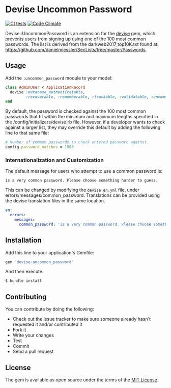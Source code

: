 # Devise Uncommon Password

[![CI tests](https://github.com/HCLarsen/devise-uncommon_password/actions/workflows/ruby.yml/badge.svg)](https://github.com/HCLarsen/devise-uncommon_password/actions/workflows/ruby.yml)
[![Code Climate](https://codeclimate.com/github/HCLarsen/devise-uncommon_password.svg)](https://codeclimate.com/github/HCLarsen/devise-uncommon_password)

Devise::UncommonPassword is an extension for the [devise](https://github.com/heartcombo/devise) gem, which prevents users from signing up using one of the 100 most common passwords. The list is derived from the darkweb2017_top10K.txt found at: https://github.com/danielmiessler/SecLists/tree/master/Passwords.

## Usage

Add the `:uncommon_password` module to your model:

```ruby
class AdminUser < ApplicationRecord
  devise :database_authenticatable,
         :recoverable, :rememberable, :trackable, :validatable, :uncommon_password
end
```

By default, the password is checked against the 100 most common passwords that fit within the minimum and maximum lengths specified in the /config/initializers/devise.rb file. However, if a developer wants to check against a larger list, they may override this default by adding the following line to that same file:

```ruby
# Number of common passwords to check entered password against.
config.password_matches = 1000
```

### Internationalization and Customization

The default message for users who attempt to use a common password is:

```
is a very common password. Please choose something harder to guess.
```

This can be changed by modifying the `devise.en.yml` file, under errors/messages/common_password. Translations can be provided using the devise translation files in the same location.

```yml
en:
  errors:
    messages:
      common_password: 'is a very common password. Please choose something harder to guess.'
```

## Installation
Add this line to your application's Gemfile:

```ruby
gem 'devise-uncommon_password'
```

And then execute:
```bash
$ bundle install
```

## Contributing

You can contribute by doing the following:

* Check out the issue tracker to make sure someone already hasn't requested it and/or contributed it
* Fork it
* Write your changes
* Test
* Commit
* Send a pull request

## License
The gem is available as open source under the terms of the [MIT License](http://opensource.org/licenses/MIT).
